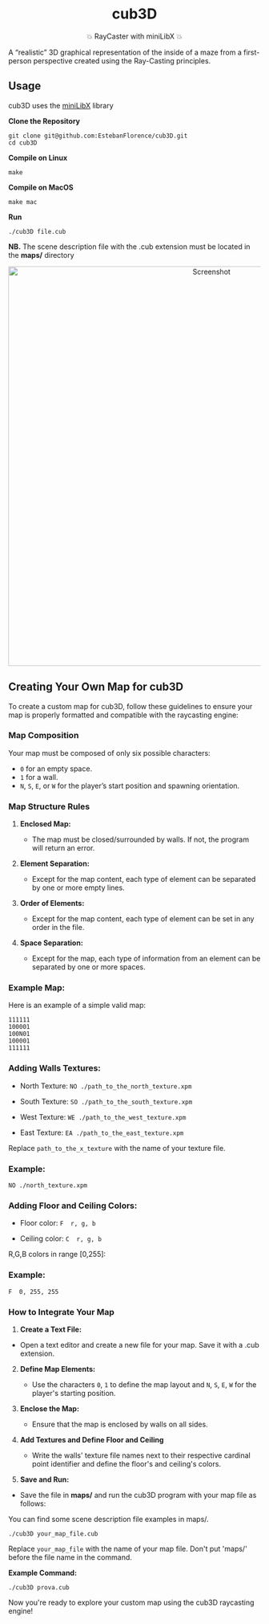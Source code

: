 <h1 align="center">
cub3D
</h1>
<p align="center">
💥 RayCaster with miniLibX 💥
</p>

A “realistic” 3D graphical
representation of the inside of a maze from a
first-person perspective created using 
the Ray-Casting principles.

## Usage
cub3D uses the [miniLibX](https://github.com/42Paris/minilibx-linux) library

**Clone the Repository**
  ```shell
  git clone git@github.com:EstebanFlorence/cub3D.git
  cd cub3D
  ```

 **Compile on Linux**
  ```shell
  make
  ```
 **Compile on MacOS**
  ```shell
  make mac
  ```
  **Run**
  ```shell
  ./cub3D file.cub
  ```

**NB.** The scene description file with the .cub extension must be located in the **maps/** directory



<div align="center">
<img width="796" alt="Screenshot" src="https://github.com/EstebanFlorence/cub3D/assets/77881363/ad528e33-6307-4484-ac72-8565b6ea4a5c">
</div>



## Creating Your Own Map for cub3D

To create a custom map for cub3D, follow these guidelines to ensure your map is properly formatted and compatible with the raycasting engine:

### Map Composition

Your map must be composed of only six possible characters:

- `0` for an empty space.
- `1` for a wall.
- `N`, `S`, `E`, or `W` for the player’s start position and spawning orientation.

### Map Structure Rules

1. **Enclosed Map:**
   - The map must be closed/surrounded by walls. If not, the program will return an error.

2. **Element Separation:**
   - Except for the map content, each type of element can be separated by one or more empty lines.

3. **Order of Elements:**
   - Except for the map content, each type of element can be set in any order in the file.

4. **Space Separation:**
   - Except for the map, each type of information from an element can be separated by one or more spaces.

### Example Map:

Here is an example of a simple valid map:

```plaintext
111111
100001
100N01
100001
111111
```

### Adding Walls Textures:
- North Texture:
  ```NO ./path_to_the_north_texture.xpm```

- South Texture:
  ```SO ./path_to_the_south_texture.xpm```

- West Texture:
  ```WE ./path_to_the_west_texture.xpm```

- East Texture:
  ```EA ./path_to_the_east_texture.xpm```

Replace ```path_to_the_x_texture``` with the name of your texture file.

### Example:
``` file.cub
NO ./north_texture.xpm
```

### Adding Floor and Ceiling Colors:
- Floor color:
  ```F  r, g, b```

- Ceiling color:
  ```C  r, g, b```

R,G,B colors in range [0,255]:

### Example:
``` file.cub
F  0, 255, 255
```


### How to Integrate Your Map
1. **Create a Text File:**
  - Open a text editor and create a new file for your map. Save it with a .cub extension.

2. **Define Map Elements:**
   - Use the characters `0`, `1` to define the map layout and `N`, `S`, `E`, `W`  for the player's starting position.

3. **Enclose the Map:**
   - Ensure that the map is enclosed by walls on all sides.

5. **Add Textures and Define Floor and Ceiling**
   - Write the walls' texture file names next to their respective cardinal point identifier and define the floor's and ceiling's colors.

4. **Save and Run:**
  - Save the file in **maps/** and run the cub3D program with your map file as follows:

You can find some scene description file examples in maps/.

```shell
./cub3D your_map_file.cub
```
Replace ```your_map_file``` with the name of your map file.
Don't put 'maps/' before the file name in the command.

**Example Command:**
```shell
./cub3D prova.cub
```
Now you're ready to explore your custom map using the cub3D raycasting engine!

